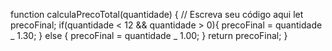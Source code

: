 function calculaPrecoTotal(quantidade) {
// Escreva seu código aqui
let precoFinal;
if(quantidade < 12 && quantidade > 0){
precoFinal = quantidade _ 1.30;
}
else {
precoFinal = quantidade _ 1.00;
}
return precoFinal;
}
